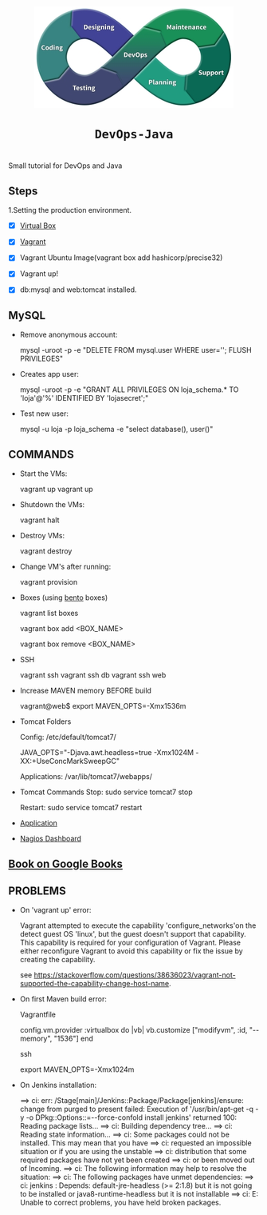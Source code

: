 <h1 align="center">
	<br><img src="logo.jpg" alt="logo"><br>

	DevOps-Java
</h1>


#

Small tutorial for DevOps and Java


## Steps

1.Setting the production environment.
- [x] [Virtual Box](http://www.virtualbox.org)
- [x] [Vagrant](https://www.vagrantup.com/downloads.html)
- [x] Vagrant Ubuntu Image(vagrant box add hashicorp/precise32)
- [x] Vagrant up!
- [x] db:mysql and web:tomcat installed.


## MySQL

* Remove anonymous account:

	mysql -uroot -p -e "DELETE FROM mysql.user WHERE user=''; FLUSH PRIVILEGES"

* Creates app user:

	mysql -uroot -p -e "GRANT ALL PRIVILEGES ON loja_schema.* TO 'loja'@'%' IDENTIFIED BY 'lojasecret';"

* Test new user:

	mysql -u loja -p loja_schema -e "select database(), user()"

## COMMANDS

* Start the VMs:

	vagrant up
	vagrant up <SERVER>

* Shutdown the VMs:

	vagrant halt

* Destroy VMs:

	vagrant destroy <SERVER>

* Change VM's after running:

	vagrant provision <SERVER>

* Boxes (using [bento](https://app.vagrantup.com/bento) boxes)

	vagrant list boxes

	vagrant box add <BOX_NAME>

	vagrant box remove <BOX_NAME>

* SSH

	vagrant ssh <SERVER>
	vagrant ssh db
	vagrant ssh web

* Increase MAVEN memory BEFORE build

	vagrant@web$ export MAVEN_OPTS=-Xmx1536m

* Tomcat Folders

	Config: /etc/default/tomcat7/

	JAVA_OPTS="-Djava.awt.headless=true -Xmx1024M -XX:+UseConcMarkSweepGC"

	Applications: /var/lib/tomcat7/webapps/

* Tomcat Commands
	Stop: sudo service tomcat7 stop

	Restart: sudo service tomcat7 restart

* [Application](http://192.168.33.12:8080/devopsnapratica/ )


* [Nagios Dashboard](http://192.168.33.14/nagios3/)


## [Book on Google Books](https://books.google.com.br/books?id=Cm2CCwAAQBAJ)

## PROBLEMS

* On 'vagrant up' error:


	Vagrant attempted to execute the capability 'configure_networks'on the detect guest OS 'linux', but the guest doesn't support that capability. This capability is required for your configuration of Vagrant. Please either reconfigure Vagrant to avoid this capability or fix the issue by creating the capability.

	see https://stackoverflow.com/questions/38636023/vagrant-not-supported-the-capability-change-host-name.


* On first Maven build error:

	Vagrantfile

	config.vm.provider :virtualbox do |vb|
	  vb.customize ["modifyvm", :id, "--memory", "1536"]
	end

	ssh

	export MAVEN_OPTS=-Xmx1024m

* On Jenkins installation:

	==> ci: err: /Stage[main]/Jenkins::Package/Package[jenkins]/ensure: change from purged to present failed: Execution of '/usr/bin/apt-get -q -y -o DPkg::Options::=--force-confold install jenkins' returned 100: Reading package lists...
	==> ci: Building dependency tree...
	==> ci: Reading state information...
	==> ci: Some packages could not be installed. This may mean that you have
	==> ci: requested an impossible situation or if you are using the unstable
	==> ci: distribution that some required packages have not yet been created
	==> ci: or been moved out of Incoming.
	==> ci: The following information may help to resolve the situation:
	==> ci: The following packages have unmet dependencies:
	==> ci:  jenkins : Depends: default-jre-headless (>= 2:1.8) but it is not going to be 				 installed or java8-runtime-headless but it is not installable
	==> ci: E: Unable to correct problems, you have held broken packages.
